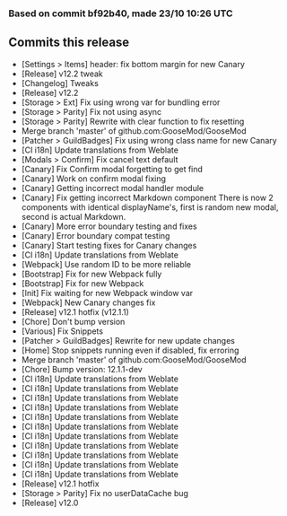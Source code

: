 ### Based on commit bf92b40, made 23/10 10:26 UTC
## Commits this release
  - [Settings > Items] header: fix bottom margin for new Canary
  - [Release] v12.2 tweak
  - [Changelog] Tweaks
  - [Release] v12.2
  - [Storage > Ext] Fix using wrong var for bundling error
  - [Storage > Parity] Fix not using async
  - [Storage > Parity] Rewrite with clear function to fix resetting
  - Merge branch 'master' of github.com:GooseMod/GooseMod
  - [Patcher > GuildBadges] Fix using wrong class name for new Canary
  - [CI i18n] Update translations from Weblate
  - [Modals > Confirm] Fix cancel text default
  - [Canary] Fix Confirm modal forgetting to get find
  - [Canary] Work on confirm modal fixing
  - [Canary] Getting incorrect modal handler module
  - [Canary] Fix getting incorrect Markdown component There is now 2 components with identical displayName's, first is random new modal, second is actual Markdown.
  - [Canary] More error boundary testing and fixes
  - [Canary] Error boundary compat testing
  - [Canary] Start testing fixes for Canary changes
  - [CI i18n] Update translations from Weblate
  - [Webpack] Use random ID to be more reliable
  - [Bootstrap] Fix for new Webpack fully
  - [Bootstrap] Fix for new Webpack
  - [Init] Fix waiting for new Webpack window var
  - [Webpack] New Canary changes fix
  - [Release] v12.1 hotfix (v12.1.1)
  - [Chore] Don't bump version
  - [Various] Fix Snippets
  - [Patcher > GuildBadges] Rewrite for new update changes
  - [Home] Stop snippets running even if disabled, fix erroring
  - Merge branch 'master' of github.com:GooseMod/GooseMod
  - [Chore] Bump version: 12.1.1-dev
  - [CI i18n] Update translations from Weblate
  - [CI i18n] Update translations from Weblate
  - [CI i18n] Update translations from Weblate
  - [CI i18n] Update translations from Weblate
  - [CI i18n] Update translations from Weblate
  - [CI i18n] Update translations from Weblate
  - [CI i18n] Update translations from Weblate
  - [CI i18n] Update translations from Weblate
  - [CI i18n] Update translations from Weblate
  - [CI i18n] Update translations from Weblate
  - [CI i18n] Update translations from Weblate
  - [Release] v12.1 hotfix
  - [Storage > Parity] Fix no userDataCache bug
  - [Release] v12.0